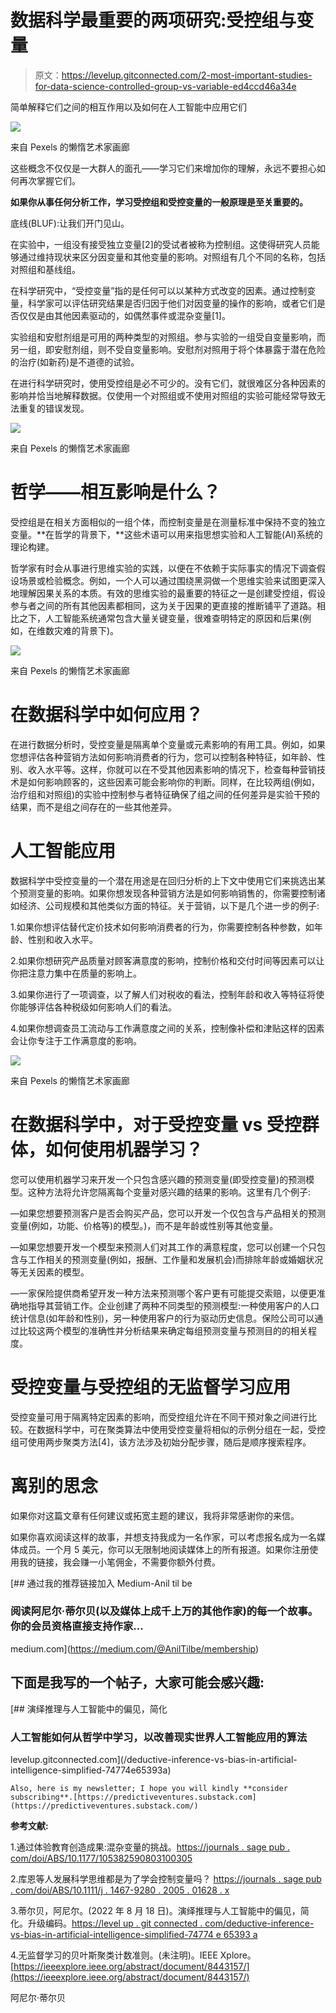 # 数据科学最重要的两项研究:受控组与变量

> 原文：<https://levelup.gitconnected.com/2-most-important-studies-for-data-science-controlled-group-vs-variable-ed4ccd46a34e>

简单解释它们之间的相互作用以及如何在人工智能中应用它们

![](img/0c6b52668406113bd6dbb2754d76face.png)

来自 Pexels 的懒惰艺术家画廊

这些概念不仅仅是一大群人的面孔——学习它们来增加你的理解，永远不要担心如何再次掌握它们。

**如果你从事任何分析工作，学习受控组和受控变量的一般原理是至关重要的。**

底线(BLUF):让我们开门见山。

在实验中，一组没有接受独立变量[2]的受试者被称为控制组。这使得研究人员能够通过维持现状来区分因变量和其他变量的影响。对照组有几个不同的名称，包括对照组和基线组。

在科学研究中，“受控变量”指的是任何可以以某种方式改变的因素。通过控制变量，科学家可以评估研究结果是否归因于他们对因变量的操作的影响，或者它们是否仅仅是由其他因素驱动的，如偶然事件或混杂变量[1]。

实验组和安慰剂组是可用的两种类型的对照组。参与实验的一组受自变量影响，而另一组，即安慰剂组，则不受自变量影响。安慰剂对照用于将个体暴露于潜在危险的治疗(如新药)是不道德的试验。

在进行科学研究时，使用受控组是必不可少的。没有它们，就很难区分各种因素的影响并恰当地解释数据。仅使用一个对照组或不使用对照组的实验可能经常导致无法重复的错误发现。

![](img/319ed74afa07a5315f4ac56b51d0cb2b.png)

来自 Pexels 的懒惰艺术家画廊

# 哲学——相互影响是什么？

受控组是在相关方面相似的一组个体，而控制变量是在测量标准中保持不变的独立变量。**在哲学的背景下，**这些术语可以用来指思想实验和人工智能(AI)系统的理论构建。

哲学家有时会从事进行思维实验的实践，以便在不依赖于实际事实的情况下调查假设场景或检验概念。例如，一个人可以通过围绕黑洞做一个思维实验来试图更深入地理解因果关系的本质。有效的思维实验的最重要的特征之一是创建受控组，假设参与者之间的所有其他因素都相同，这为关于因果的更直接的推断铺平了道路。相比之下，人工智能系统通常包含大量关键变量，很难查明特定的原因和后果(例如，在维数灾难的背景下)。

![](img/f2fa28cf36f4d5b2703a99fe152a8a95.png)

来自 Pexels 的懒惰艺术家画廊

# 在数据科学中如何应用？

在进行数据分析时，受控变量是隔离单个变量或元素影响的有用工具。例如，如果您想评估各种营销方法如何影响消费者的行为，您可以控制各种特征，如年龄、性别、收入水平等。这样，你就可以在不受其他因素影响的情况下，检查每种营销技术是如何影响顾客的，这些因素可能会影响你的判断。同样，在比较两组(例如，治疗组和对照组)的实验中控制参与者特征确保了组之间的任何差异是实验干预的结果，而不是组之间存在的一些其他差异。

# 人工智能应用

数据科学中受控变量的一个潜在用途是在回归分析的上下文中使用它们来挑选出某个预测变量的影响。如果你想发现各种营销方法是如何影响销售的，你需要控制诸如经济、公司规模和其他类似方面的特征。关于营销，以下是几个进一步的例子:

1.如果你想评估替代定价技术如何影响消费者的行为，你需要控制各种参数，如年龄、性别和收入水平。

2.如果你想研究产品质量对顾客满意度的影响，控制价格和交付时间等因素可以让你把注意力集中在质量的影响上。

3.如果你进行了一项调查，以了解人们对税收的看法，控制年龄和收入等特征将使你能够评估各种税级如何影响人们的看法。

4.如果你想调查员工流动与工作满意度之间的关系，控制像补偿和津贴这样的因素会让你专注于工作满意度的影响。

![](img/db06f9e6e20baf1032083fd65587898a.png)

来自 Pexels 的懒惰艺术家画廊

# 在数据科学中，对于受控变量 vs 受控群体，如何使用机器学习？

您可以使用机器学习来开发一个只包含感兴趣的预测变量(即受控变量)的预测模型。这种方法将允许您隔离每个变量对感兴趣的结果的影响。这里有几个例子:

—如果您想要预测客户是否会购买产品，您可以开发一个仅包含与产品相关的预测变量(例如，功能、价格等)的模型。)，而不是年龄或性别等其他变量。

—如果您想要开发一个模型来预测人们对其工作的满意程度，您可以创建一个只包含与工作相关的预测变量(例如，报酬、工作量和发展机会)而排除年龄或婚姻状况等无关因素的模型。

—一家保险提供商希望开发一种方法来预测哪个客户更有可能提交索赔，以便更准确地指导其营销工作。企业创建了两种不同类型的预测模型:一种使用客户的人口统计信息(如年龄和性别)，另一种使用客户的行为驱动历史信息。保险公司可以通过比较这两个模型的准确性并分析结果来确定每组预测变量与预测目的的相关程度。

# 受控变量与受控组的无监督学习应用

受控变量可用于隔离特定因素的影响，而受控组允许在不同干预对象之间进行比较。在数据科学中，可在聚类算法中使用受控变量将相似的示例分组在一起，受控组可使用两步聚类方法[4]，该方法涉及初始分配步骤，随后是顺序搜索程序。

# **离别的思念**

如果你对这篇文章有任何建议或拓宽主题的建议，我将非常感谢你的来信。

如果你喜欢阅读这样的故事，并想支持我成为一名作家，可以考虑报名成为一名媒体成员。一个月 5 美元，你可以无限制地阅读媒体上的所有报道。如果你注册使用我的链接，我会赚一小笔佣金，不需要你额外付费。

[](https://medium.com/@AnilTilbe/membership) [## 通过我的推荐链接加入 Medium-Anil til be

### 阅读阿尼尔·蒂尔贝(以及媒体上成千上万的其他作家)的每一个故事。你的会员资格直接支持作家…

medium.com](https://medium.com/@AnilTilbe/membership) 

## 下面是我写的一个帖子，大家可能会感兴趣:

[](/deductive-inference-vs-bias-in-artificial-intelligence-simplified-74774e65393a) [## 演绎推理与人工智能中的偏见，简化

### 人工智能如何从哲学中学习，以改善现实世界人工智能应用的算法

levelup.gitconnected.com](/deductive-inference-vs-bias-in-artificial-intelligence-simplified-74774e65393a) 

```
Also, here is my newsletter; I hope you will kindly **consider subscribing**.[https://predictiveventures.substack.com](https://predictiveventures.substack.com/)
```

**参考文献:**

1.通过体验教育创造成果:混杂变量的挑战。[https://journals . sage pub . com/doi/ABS/10.1177/105382590803100305](https://journals.sagepub.com/doi/abs/10.1177/105382590803100305)

2.库恩等人发展科学思维都是为了学会控制变量吗？
[https://journals . sage pub . com/doi/ABS/10.1111/j . 1467-9280 . 2005 . 01628 . x](https://journals.sagepub.com/doi/abs/10.1111/j.1467-9280.2005.01628.x)

3.蒂尔贝，阿尼尔。(2022 年 8 月 18 日)。演绎推理与人工智能中的偏见，简化。升级编码。[https://level up . git connected . com/deductive-inference-vs-bias-in-artificial-intelligence-simplified-74774 e 65393 a](/deductive-inference-vs-bias-in-artificial-intelligence-simplified-74774e65393a)

4.无监督学习的贝叶斯聚类计数准则。(未注明)。IEEE Xplore。[https://ieeexplore.ieee.org/abstract/document/8443157/](https://ieeexplore.ieee.org/abstract/document/8443157/)

阿尼尔·蒂尔贝